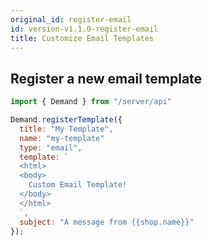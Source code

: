 ```yaml
---
original_id: register-email
id: version-v1.1.0-register-email
title: Customize Email Templates
---
```

    
## Register a new email template

```js
import { Demand } from "/server/api"

Demand.registerTemplate({
  title: "My Template",
  name: "my-template"
  type: "email",
  template: `
  <html>
  <body>
    Custom Email Template!
  </body>
  </html>
  `,
  subject: "A message from {{shop.name}}"
});
```
